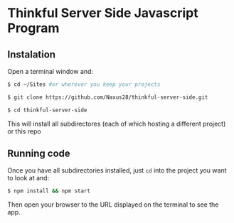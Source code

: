 # Thinkful Server Side Javascript Program


## Instalation

Open a terminal window and:

```bash
$ cd ~/Sites #or wherever you keep your projects

$ git clone https://github.com/Naxus28/thinkful-server-side.git

$ cd thinkful-server-side
```

This will install all subdirectores (each of which hosting a different project) or this repo


## Running code

Once you have all subdirectories installed, just `cd` into the project you want to look at and:

```bash
$ npm install && npm start
```

Then open your browser to the URL displayed on the terminal to see the app.

